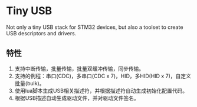 Tiny USB
==========
Not only a tiny USB stack for STM32 devices, but also a toolset to create USB descriptors and drivers.

## 特性
1. 支持中断传输，批量传输，批量双缓冲传输，同步传输。
2. 支持的例程：串口(CDC)，多串口(CDC x 7)，HID，多HID(HID x 7)，自定义批量(bulk)。
3. 使用lua脚本生成USB相关描述符，并根据描述符自动生成初始化配置代码。
4. 根据USB描述自动生成驱动文件，并对驱动文件签名。

